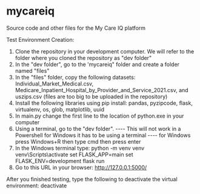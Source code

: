 # mycareiq
Source code and other files for the My Care IQ platform

Test Environment Creation: 
1. Clone the repository in your development computer. We will refer to the folder where you cloned the repository as "dev folder"
3. In the "dev folder", go to the 'mycareiq" folder and create a folder named "files"
4. In the "files" folder, copy the following datasets: Individual_Market_Medical.csv, Medicare_Inpatient_Hospital_by_Provider_and_Service_2021.csv, and uszips.csv (files are too big to be uploaded in the repository)
5. Install the following libraries using pip install: pandas, pyzipcode, flask, virtualenv, os, glob, matplotlib, uuid
6. In main.py change the first line to the location of python.exe in your computer
8. Using a terminal, go to the "dev folder".
    ---- This will not work in a Powershell for Windows it has to be using a terminal
    ---- for Windows press Windows+R then type cmd then press enter
9.  In the Windows terminal type:
    python -m venv venv
    venv\Scripts\activate
    set FLASK_APP=main
    set FLASK_ENV=development
    flask run
12. Go to this URL in your browser: http://127.0.0.1:5000/

After you finished testing, type the following to deactivate the virtual environment:
deactivate
